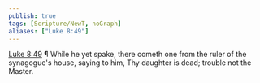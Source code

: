 ```yaml
---
publish: true
tags: [Scripture/NewT, noGraph]
aliases: ["Luke 8:49"]
---
```

[Luke 8:49](https://churchofjesuschrist.org/study/scriptures/nt/luke/8?lang=eng&id=p49#p49) ¶ While he yet spake, there cometh one from the ruler of the synagogue's house, saying to him, Thy daughter is dead; trouble not the Master.
